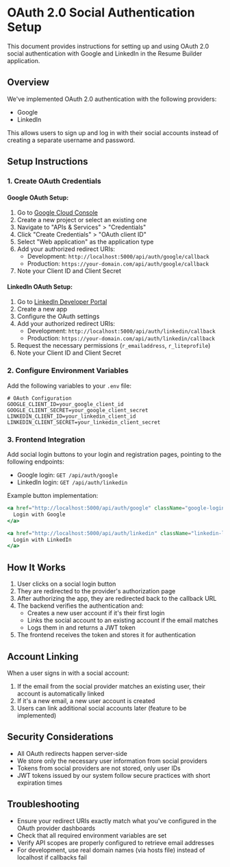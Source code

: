 # OAuth 2.0 Social Authentication Setup

This document provides instructions for setting up and using OAuth 2.0 social authentication with Google and LinkedIn in the Resume Builder application.

## Overview

We've implemented OAuth 2.0 authentication with the following providers:

- Google
- LinkedIn

This allows users to sign up and log in with their social accounts instead of creating a separate username and password.

## Setup Instructions

### 1. Create OAuth Credentials

#### Google OAuth Setup:

1. Go to [Google Cloud Console](https://console.cloud.google.com/)
2. Create a new project or select an existing one
3. Navigate to "APIs & Services" > "Credentials"
4. Click "Create Credentials" > "OAuth client ID"
5. Select "Web application" as the application type
6. Add your authorized redirect URIs:
   - Development: `http://localhost:5000/api/auth/google/callback`
   - Production: `https://your-domain.com/api/auth/google/callback`
7. Note your Client ID and Client Secret

#### LinkedIn OAuth Setup:

1. Go to [LinkedIn Developer Portal](https://www.linkedin.com/developers/)
2. Create a new app
3. Configure the OAuth settings
4. Add your authorized redirect URIs:
   - Development: `http://localhost:5000/api/auth/linkedin/callback`
   - Production: `https://your-domain.com/api/auth/linkedin/callback`
5. Request the necessary permissions (`r_emailaddress`, `r_liteprofile`)
6. Note your Client ID and Client Secret

### 2. Configure Environment Variables

Add the following variables to your `.env` file:

```
# OAuth Configuration
GOOGLE_CLIENT_ID=your_google_client_id
GOOGLE_CLIENT_SECRET=your_google_client_secret
LINKEDIN_CLIENT_ID=your_linkedin_client_id
LINKEDIN_CLIENT_SECRET=your_linkedin_client_secret
```

### 3. Frontend Integration

Add social login buttons to your login and registration pages, pointing to the following endpoints:

- Google login: `GET /api/auth/google`
- LinkedIn login: `GET /api/auth/linkedin`

Example button implementation:

```jsx
<a href="http://localhost:5000/api/auth/google" className="google-login-button">
  Login with Google
</a>

<a href="http://localhost:5000/api/auth/linkedin" className="linkedin-login-button">
  Login with LinkedIn
</a>
```

## How It Works

1. User clicks on a social login button
2. They are redirected to the provider's authorization page
3. After authorizing the app, they are redirected back to the callback URL
4. The backend verifies the authentication and:
   - Creates a new user account if it's their first login
   - Links the social account to an existing account if the email matches
   - Logs them in and returns a JWT token
5. The frontend receives the token and stores it for authentication

## Account Linking

When a user signs in with a social account:

1. If the email from the social provider matches an existing user, their account is automatically linked
2. If it's a new email, a new user account is created
3. Users can link additional social accounts later (feature to be implemented)

## Security Considerations

- All OAuth redirects happen server-side
- We store only the necessary user information from social providers
- Tokens from social providers are not stored, only user IDs
- JWT tokens issued by our system follow secure practices with short expiration times

## Troubleshooting

- Ensure your redirect URIs exactly match what you've configured in the OAuth provider dashboards
- Check that all required environment variables are set
- Verify API scopes are properly configured to retrieve email addresses
- For development, use real domain names (via hosts file) instead of localhost if callbacks fail
